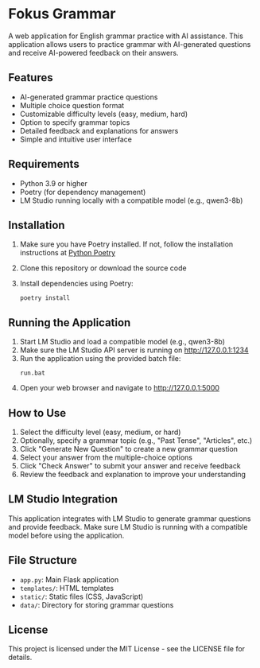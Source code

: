 # Fokus Grammar

A web application for English grammar practice with AI assistance. This application allows users to practice grammar with AI-generated questions and receive AI-powered feedback on their answers.

## Features

- AI-generated grammar practice questions
- Multiple choice question format
- Customizable difficulty levels (easy, medium, hard)
- Option to specify grammar topics
- Detailed feedback and explanations for answers
- Simple and intuitive user interface

## Requirements

- Python 3.9 or higher
- Poetry (for dependency management)
- LM Studio running locally with a compatible model (e.g., qwen3-8b)

## Installation

1. Make sure you have Poetry installed. If not, follow the installation instructions at [Python Poetry](https://python-poetry.org/docs/#installation)

2. Clone this repository or download the source code

3. Install dependencies using Poetry:
   ```
   poetry install
   ```

## Running the Application

1. Start LM Studio and load a compatible model (e.g., qwen3-8b)
2. Make sure the LM Studio API server is running on http://127.0.0.1:1234
3. Run the application using the provided batch file:
   ```
   run.bat
   ```
4. Open your web browser and navigate to http://127.0.0.1:5000

## How to Use

1. Select the difficulty level (easy, medium, or hard)
2. Optionally, specify a grammar topic (e.g., "Past Tense", "Articles", etc.)
3. Click "Generate New Question" to create a new grammar question
4. Select your answer from the multiple-choice options
5. Click "Check Answer" to submit your answer and receive feedback
6. Review the feedback and explanation to improve your understanding

## LM Studio Integration

This application integrates with LM Studio to generate grammar questions and provide feedback. Make sure LM Studio is running with a compatible model before using the application.

## File Structure

- `app.py`: Main Flask application
- `templates/`: HTML templates
- `static/`: Static files (CSS, JavaScript)
- `data/`: Directory for storing grammar questions

## License

This project is licensed under the MIT License - see the LICENSE file for details.
